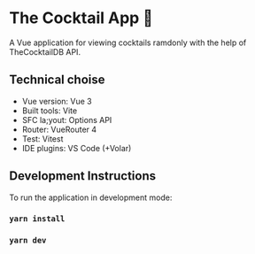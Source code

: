 # The Cocktail App 🍹

A Vue application for viewing cocktails ramdonly with the help of TheCocktailDB API.

## Technical choise

- Vue version: Vue 3
- Built tools: Vite
- SFC la;yout: Options API
- Router: VueRouter 4
- Test: Vitest
- IDE plugins: VS Code (+Volar)

## Development Instructions

To run the application in development mode:

### `yarn install`
### `yarn dev`
